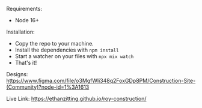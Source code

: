 Requirements:
- Node 16+

Installation:
 - Copy the repo to your machine.
 - Install the dependencies with `npm install`
 - Start a watcher on your files with `npx mix watch`
 - That's it!

Designs: https://www.figma.com/file/o3MgfWli348q2FoxGDp8PM/Construction-Site-(Community)?node-id=1%3A1613

Live Link: https://ethanzitting.github.io/roy-construction/